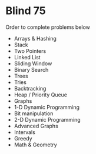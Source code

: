 ﻿# Blind 75

Order to complete problems below
- Arrays & Hashing
- Stack
- Two Pointers
- Linked List
- Sliding Window
- Binary Search
- Trees
- Tries
- Backtracking
- Heap / Priority Queue
- Graphs
- 1-D Dynamic Programming
- Bit manipulation
- 2-D Dynamic Programming
- Advanced Graphs
- Intervals
- Greedy
- Math & Geometry
